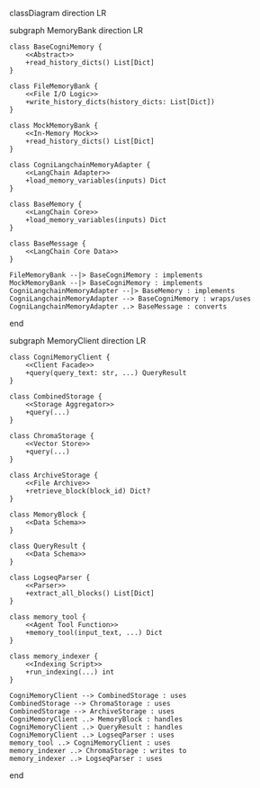 classDiagram
    direction LR

subgraph MemoryBank
    direction LR

    class BaseCogniMemory {
        <<Abstract>>
        +read_history_dicts() List[Dict]
    }

    class FileMemoryBank {
        <<File I/O Logic>>
        +write_history_dicts(history_dicts: List[Dict])
    }

    class MockMemoryBank {
        <<In-Memory Mock>>
        +read_history_dicts() List[Dict]
    }

    class CogniLangchainMemoryAdapter {
        <<LangChain Adapter>>
        +load_memory_variables(inputs) Dict
    }

    class BaseMemory {
        <<LangChain Core>>
        +load_memory_variables(inputs) Dict
    }

    class BaseMessage {
        <<LangChain Core Data>>
    }

    FileMemoryBank --|> BaseCogniMemory : implements
    MockMemoryBank --|> BaseCogniMemory : implements
    CogniLangchainMemoryAdapter --|> BaseMemory : implements
    CogniLangchainMemoryAdapter --> BaseCogniMemory : wraps/uses
    CogniLangchainMemoryAdapter ..> BaseMessage : converts
end

subgraph MemoryClient
    direction LR

    class CogniMemoryClient {
        <<Client Facade>>
        +query(query_text: str, ...) QueryResult
    }

    class CombinedStorage {
        <<Storage Aggregator>>
        +query(...)
    }

    class ChromaStorage {
        <<Vector Store>>
        +query(...)
    }

    class ArchiveStorage {
        <<File Archive>>
        +retrieve_block(block_id) Dict?
    }

    class MemoryBlock {
        <<Data Schema>>
    }

    class QueryResult {
        <<Data Schema>>
    }

    class LogseqParser {
        <<Parser>>
        +extract_all_blocks() List[Dict]
    }

    class memory_tool {
        <<Agent Tool Function>>
        +memory_tool(input_text, ...) Dict
    }

    class memory_indexer {
        <<Indexing Script>>
        +run_indexing(...) int
    }

    CogniMemoryClient --> CombinedStorage : uses
    CombinedStorage --> ChromaStorage : uses
    CombinedStorage --> ArchiveStorage : uses
    CogniMemoryClient ..> MemoryBlock : handles
    CogniMemoryClient ..> QueryResult : handles
    CogniMemoryClient ..> LogseqParser : uses
    memory_tool ..> CogniMemoryClient : uses
    memory_indexer ..> ChromaStorage : writes to
    memory_indexer ..> LogseqParser : uses
end
